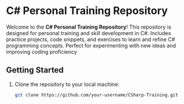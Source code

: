 # C# Personal Training Repository

Welcome to the **C# Personal Training Repository**! This repository is designed for personal training and skill development in C#. Includes practice projects, code snippets, and exercises to learn and refine C# programming concepts. Perfect for experimenting with new ideas and improving coding proficiency 

## Getting Started

1. Clone the repository to your local machine:
   ```bash
   git clone https://github.com/your-username/CSharp-Training.git
